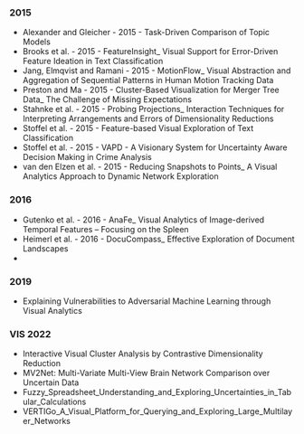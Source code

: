 ### 2015
+ Alexander and Gleicher - 2015 - Task-Driven Comparison of Topic Models
+ Brooks et al. - 2015 - FeatureInsight_ Visual Support for Error-Driven Feature Ideation in Text Classification
+ Jang, Elmqvist and Ramani - 2015 - MotionFlow_ Visual Abstraction and Aggregation of Sequential Patterns in Human Motion Tracking Data
+ Preston and Ma - 2015 - Cluster-Based Visualization for Merger Tree Data_ The Challenge of Missing Expectations
+ Stahnke et al. - 2015 - Probing Projections_ Interaction Techniques for Interpreting Arrangements and Errors of Dimensionality Reductions
+ Stoffel et al. - 2015 - Feature-based Visual Exploration of Text Classification
+ Stoffel et al. - 2015 - VAPD - A Visionary System for Uncertainty Aware Decision Making in Crime Analysis
+ van den Elzen et al. - 2015 - Reducing Snapshots to Points_ A Visual Analytics Approach to Dynamic Network Exploration

### 2016
+ Gutenko et al. - 2016 - AnaFe_ Visual Analytics of Image-derived Temporal Features – Focusing on the Spleen
+ Heimerl et al. - 2016 - DocuCompass_ Effective Exploration of Document Landscapes
+ 
### 2019
+ Explaining Vulnerabilities to Adversarial Machine Learning through Visual Analytics

### VIS 2022
+ Interactive Visual Cluster Analysis by Contrastive Dimensionality Reduction
+ MV2Net: Multi-Variate Multi-View Brain Network Comparison over Uncertain Data
+ Fuzzy_Spreadsheet_Understanding_and_Exploring_Uncertainties_in_Tabular_Calculations
+ VERTIGo_A_Visual_Platform_for_Querying_and_Exploring_Large_Multilayer_Networks
